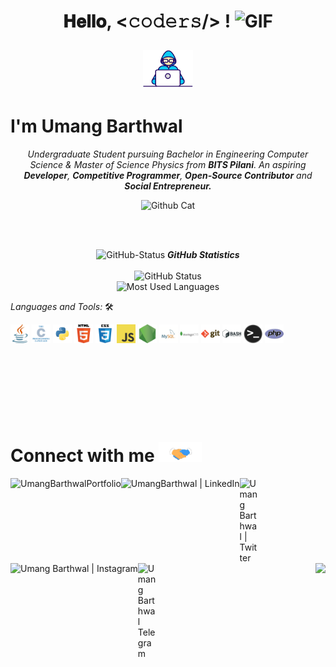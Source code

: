 
<h1 align="center">𝐇𝐞𝐥𝐥𝐨, <𝚌𝚘𝚍𝚎𝚛𝚜/> !  <img alt="GIF" height="40px" src="https://media.giphy.com/media/du3J3cXyzhj75IOgvA/giphy.gif" />
<br>
<p align="center">
  <img src="https://github.com/Harshita248/Harshita248/blob/main/Assets/Developer.gif" width="80px"><br>
  <h1>I'm Umang Barthwal</h1>
</p>

<p align="center">
  <em>
    Undergraduate Student pursuing Bachelor in Engineering Computer Science & Master of Science Physics from <b>BITS Pilani</b></a>.
    An aspiring <b>Developer</b>, <b>Competitive Programmer</b>, <b>Open-Source Contributor</b> and <b>Social Entrepreneur.</b>
  </em>
</p>

<p align="center" >
<img width=300px alt="Github Cat" src="https://camo.githubusercontent.com/3b7c592ede97b6138ffd4b1cc1541c2f3b11fd39/687474703a2f2f33312e6d656469612e74756d626c722e636f6d2f31376665613932306666333665663466356238373764353231366137616164392f74756d626c725f6d6f39786a65387a5a34317163626975666f315f313238302e676966" />
</p>

<br><br>

<p align="center">
<img src="https://media.giphy.com/media/VgCDAzcKvsR6OM0uWg/giphy.gif" width="30px" alt="GitHub-Status"/>&nbsp;<i><b>GitHub Statistics</b></i><br><br>
<img src="https://github-readme-stats.vercel.app/api?username=barthwalumang&count_private=true&show_icons=true&theme=highcontrast&include_all_commits=true&custom_title=GitHub Stats" alt="GitHub Status"/>
<br />
<img src = "https://github-readme-stats.vercel.app/api/top-langs/?username=barthwalumang&show_icons=true&layout=compact&theme=highcontrast&langs_count=8" alt="Most Used Languages">
</p>



_Languages and Tools:_ 🛠 

<code><img height="30" src="https://raw.githubusercontent.com/github/explore/80688e429a7d4ef2fca1e82350fe8e3517d3494d/topics/java/java.png"></code>
<code><img height="30" src="https://raw.githubusercontent.com/github/explore/80688e429a7d4ef2fca1e82350fe8e3517d3494d/topics/c/c.png"></code>
<code><img height="30" src="https://raw.githubusercontent.com/github/explore/80688e429a7d4ef2fca1e82350fe8e3517d3494d/topics/python/python.png"></code>
<code><img height="30" src="https://raw.githubusercontent.com/github/explore/80688e429a7d4ef2fca1e82350fe8e3517d3494d/topics/html/html.png"></code>
<code><img height="30" src="https://raw.githubusercontent.com/github/explore/5c058a388828bb5fde0bcafd4bc867b5bb3f26f3/topics/css/css.png"></code>
<code><img height="30" src="https://raw.githubusercontent.com/github/explore/80688e429a7d4ef2fca1e82350fe8e3517d3494d/topics/javascript/javascript.png"></code>
<code><img height="30" src="https://raw.githubusercontent.com/github/explore/80688e429a7d4ef2fca1e82350fe8e3517d3494d/topics/nodejs/nodejs.png"></code>
<code><img height="30" src="https://raw.githubusercontent.com/github/explore/80688e429a7d4ef2fca1e82350fe8e3517d3494d/topics/mysql/mysql.png"></code>
<code><img height="30" src="https://raw.githubusercontent.com/github/explore/80688e429a7d4ef2fca1e82350fe8e3517d3494d/topics/mongodb/mongodb.png"></code>
<code><img height="30" src="https://raw.githubusercontent.com/github/explore/80688e429a7d4ef2fca1e82350fe8e3517d3494d/topics/git/git.png"></code>
<code><img height="30" src="https://raw.githubusercontent.com/github/explore/80688e429a7d4ef2fca1e82350fe8e3517d3494d/topics/bash/bash.png"></code>
<code><img height="30" src="https://raw.githubusercontent.com/github/explore/80688e429a7d4ef2fca1e82350fe8e3517d3494d/topics/terminal/terminal.png"></code>
<code><img height="30" src="https://raw.githubusercontent.com/github/explore/80688e429a7d4ef2fca1e82350fe8e3517d3494d/topics/php/php.png"></code>



<br>
<br>
<br>
<br>
<br>
<br>

# Connect with me <img src="https://github.com/Harshita248/Harshita248/blob/main/Assets/Handshake.gif" height="32px">

[<img align="left" alt="UmangBarthwalPortfolio" height="30px" src="https://www.flaticon.com/svg/static/icons/svg/2996/2996826.svg" />](#)

[<img align="left" alt="UmangBarthwal | LinkedIn" height="30px" src="https://www.flaticon.com/svg/static/icons/svg/725/725337.svg"/>](https://www.linkedin.com/in/barthwalumang/)

<a href="#">
  <img align="left" alt="Umang Barthwal | Twitter" width="30px" src="https://cdn.jsdelivr.net/npm/simple-icons@v3/icons/twitter.svg" />
</a>

[<img align="left" alt="Umang Barthwal | Instagram" height="30px" src="https://image.flaticon.com/icons/svg/725/725278.svg" />](#)

<a href="#">
  <img align="left" alt="Umang Barthwal Telegram" width="30px" src="https://cdn.jsdelivr.net/npm/simple-icons@v3/icons/telegram.svg" />
</a>

<img align="right" src="http://estruyf-github.azurewebsites.net/api/VisitorHit?user=barthwalumang&repo=barthwalumang&countColorcountColor&countColor=%237B1E7B"/>
